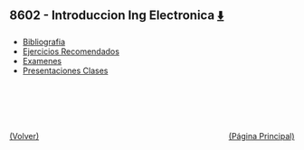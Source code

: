 
<html>
<body>
<h2>8602 - Introduccion Ing Electronica <a href="https://downgit.github.io/#/home?url=https://github.com/Apuntes-FIUBA/Apuntes-Electronica/tree/main/86 - Electrónica/8602 - Introduccion Ing Electronica" style="font-size:20px">  ⬇️ </a></h2>
<ul>
    <li><a href="Bibliografia">Bibliografia</a></li>
    <li><a href="Ejercicios Recomendados">Ejercicios Recomendados</a></li>
    <li><a href="Examenes">Examenes</a></li>
    <li><a href="Presentaciones Clases">Presentaciones Clases</a></li>
</ul>
</body>
</html>


<br><br><br><br><br><a href="../" style="float: left">(Volver)</a> <a href="https://apuntes-fiuba.github.io/Apuntes-Electronica" style="float: right">(Página Principal)</a>
